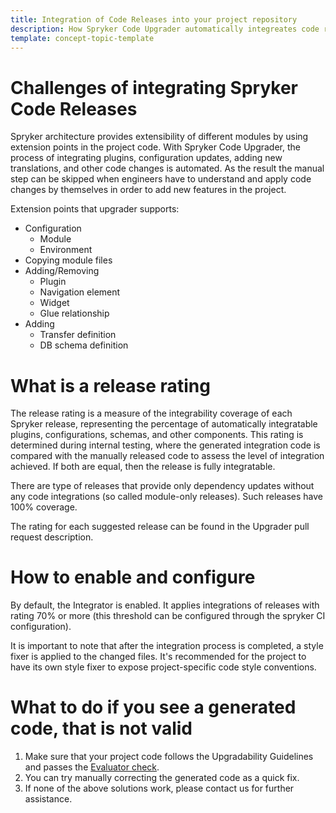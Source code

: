 ```yaml
---
title: Integration of Code Releases into your project repository
description: How Spryker Code Upgrader automatically integreates code releases into your code base
template: concept-topic-template
---
```


# Challenges of integrating Spryker Code Releases

Spryker architecture provides extensibility of different modules by using extension points in the project code.
With Spryker Code Upgrader, the process of integrating plugins, configuration updates, adding new translations, and other code changes is automated.
As the result the manual step can be skipped when engineers have to understand and apply code changes by themselves in order to add new features in the project.

Extension points that upgrader supports:
- Configuration
  - Module
  - Environment
- Copying module files
- Adding/Removing
  - Plugin
  - Navigation element
  - Widget
  - Glue relationship
- Adding
  - Transfer definition
  - DB schema definition

# What is a release rating
The release rating is a measure of the integrability coverage of each Spryker release, representing the percentage of automatically integratable plugins, configurations, schemas, and other components.
This rating is determined during internal testing, where the generated integration code is compared with the manually released code to assess the level of integration achieved. If both are equal, then the release is fully integratable.

There are type of releases that provide only dependency updates without any code integrations (so called module-only releases). Such releases have 100% coverage.

The rating for each suggested release can be found in the Upgrader pull request description.

# How to enable and configure
By default, the Integrator is enabled. It applies integrations of releases with rating 70% or more (this threshold can be configured through the spryker CI configuration).

It is important to note that after the integration process is completed, a style fixer is applied to the changed files. It's recommended for the project to have its own style fixer to expose project-specific code style conventions.

# What to do if you see a generated code, that is not valid
1. Make sure that your project code follows the Upgradability Guidelines and passes the [Evaluator check](/docs/scos/dev/guidelines/keeping-a-project-upgradable/run-the-evaluator-tool.html).
2. You can try manually correcting the generated code as a quick fix.
3. If none of the above solutions work, please contact us for further assistance.
